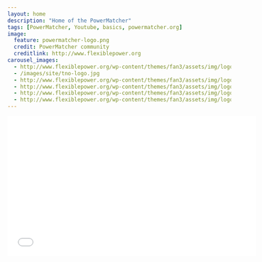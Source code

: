 ```yaml
---
layout: home
description: "Home of the PowerMatcher"
tags: [PowerMatcher, Youtube, basics, powermatcher.org]
image:
  feature: powermatcher-logo.png
  credit: PowerMatcher community
  creditlink: http://www.flexiblepower.org
carousel_images:
  - http://www.flexiblepower.org/wp-content/themes/fan3/assets/img/logo.png
  - /images/site/tno-logo.jpg
  - http://www.flexiblepower.org/wp-content/themes/fan3/assets/img/logo-dhpa.png
  - http://www.flexiblepower.org/wp-content/themes/fan3/assets/img/logo-stedin.png
  - http://www.flexiblepower.org/wp-content/themes/fan3/assets/img/logo-accenture.png
  - http://www.flexiblepower.org/wp-content/themes/fan3/assets/img/logo-alliander.png
---
```


<iframe width="560" height="315" src="//www.youtube.com/embed/Zz4OpVwYWYE" frameborder="0" allowfullscreen></iframe>
